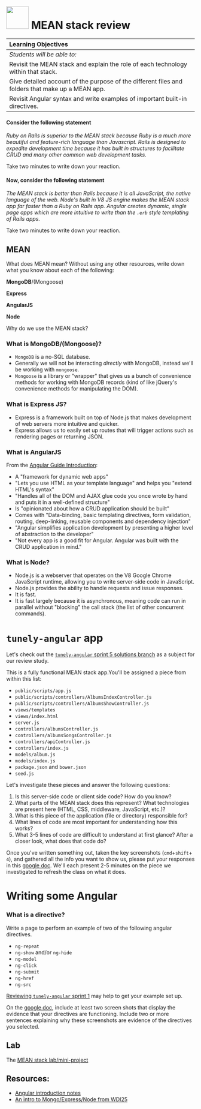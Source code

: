 # <img src="https://cloud.githubusercontent.com/assets/7833470/10899314/63829980-8188-11e5-8cdd-4ded5bcb6e36.png" height="60"> MEAN stack review

| **Learning Objectives** |
| :---- |
| *Students will be able to:* |
| Revisit the MEAN stack and explain the role of each technology within that stack. |
| Give detailed account of the purpose of the different files and folders that make up a MEAN app. |
| Revisit Angular syntax and write examples of important built-in directives. |

#### Consider the following statement

*Ruby on Rails is superior to the MEAN stack because Ruby is a much more beautiful
and feature-rich language than Javascript. Rails is designed to expedite
development time because it has built in structures to facilitate CRUD and
many other common web development tasks.*

Take two minutes to write down your reaction.


#### Now, consider the following statement

*The MEAN stack is better than Rails because it is all JavaScript, the native language of the web.
Node's built in V8 JS engine makes the MEAN stack app far faster than a Ruby on
Rails app. Angular creates dynamic, single page apps which are more intuitive to write
than the `.erb` style templating of Rails apps.*

Take two minutes to write down your reaction.


## MEAN
What does MEAN mean? Without using any other resources, write down what you know about each of the following:

**MongoDB**/(Mongoose)

**Express**

**AngularJS**

**Node**

Why do we use the MEAN stack?

### What is MongoDB/(Mongoose)?

* `MongoDB` is a no-SQL database.
* Generally we will not be interacting _directly_ with MongoDB, instead we'll be working with `mongoose`.
* `Mongoose` is a library or "wrapper" that gives us a bunch of convenience methods for working with MongoDB records (kind of like jQuery's convenience methods for manipulating the DOM).

### What is Express JS?
- Express is a framework built on top of Node.js that makes development of web servers more intuitive and quicker.
- Express allows us to easily set up routes that will trigger actions such as rendering pages or returning JSON.

### What is AngularJS

From the [Angular Guide Introduction](https://docs.angularjs.org/guide/introduction):

* A "framework for dynamic web apps"
* "Lets you use HTML as your template language" and helps you "extend HTML's syntax"
* "Handles all of the DOM and AJAX glue code you once wrote by hand and puts it in a well-defined structure"
* Is "opinionated about how a CRUD application should be built"
* Comes with "Data-binding, basic templating directives, form validation, routing, deep-linking, reusable components and dependency injection"
* "Angular simplifies application development by presenting a higher level of abstraction to the developer"
* "Not every app is a good fit for Angular. Angular was built with the CRUD application in mind."

### What is Node?
- Node.js is a webserver that operates on the V8 Google Chrome JavaScript runtime, allowing you to write server-side code in JavaScript.
- Node.js provides the ability to handle requests and issue responses.
- It is fast.
- It is fast largely because it is asynchronous, meaning code can run in parallel without "blocking" the call stack (the list of other concurrent commands).



# `tunely-angular` app

Let's check out the [`tunely-angular` sprint 5 solutions branch](https://github.com/SF-WDI-LABS/tunely-angular/blob/master/docs/sprint5.md) as a subject for our review study.

This is a fully functional MEAN stack app.You'll be assigned a piece from within this list:

* `public/scripts/app.js`
* `public/scripts/controllers/AlbumsIndexController.js`
* `public/scripts/controllers/AlbumsShowController.js`
* `views/templates`
* `views/index.html`
* `server.js`
* `controllers/albumsController.js`
* `controllers/albumsSongsController.js`
* `controllers/apiController.js`
* `controllers/index.js`
* `models/album.js`
* `models/index.js`
* `package.json` and `bower.json`
* `seed.js`

Let's investigate these pieces and answer the following questions:

1. Is this server-side code or client side code? How do you know?
1. What parts of the MEAN stack does this represent? What technologies are present here (HTML, CSS, middleware, JavaScript, etc.)?
1.  What is this piece of the application (file or directory) responsible for?
1. What lines of code are most important for understanding how this works?
1. What 3-5 lines of code are difficult to understand at first glance? After a closer look, what does that code do?


Once you've written something out, taken the key screenshots (`cmd`+`shift`+ `4`), and gathered all the info you want to show us, please put your responses in this [google doc](https://docs.google.com/document/d/1TqeVF1LPKv5I3X-FD157eYtVCbFEMim3Svg9TvBjhRQ/edit?usp=sharing). We'll each present 2-5 minutes on the piece we investigated to refresh the class on what it does.


# Writing some Angular

### What is a directive?

Write a page to perform an example of two of the following angular directives.

* `ng-repeat`
* `ng-show` and/or `ng-hide`
* `ng-model`
* `ng-click`
* `ng-submit`
* `ng-href`
* `ng-src`

[Reviewing `tunely-angular` sprint 1](https://github.com/SF-WDI-LABS/tunely-angular/blob/master/docs/sprint1.md) may help to get your example set up.

On the [google doc](https://docs.google.com/document/d/1TqeVF1LPKv5I3X-FD157eYtVCbFEMim3Svg9TvBjhRQ/edit), include at least two screen shots that display the evidence that your directives are functioning. Include two or more sentences explaining why these screenshots are evidence of the directives you selected.


## Lab

The [MEAN stack lab/mini-project](https://github.com/SF-WDI-LABS/mean-lab)

## Resources:
* [Angular introduction notes](https://github.com/SF-WDI-LABS/shared_modules/tree/master/03-angular-mean/intro-angular/27-28)
* [An intro to Mongo/Express/Node from WDI25](https://github.com/SF-WDI-LABS/shared_modules/tree/master/03-angular-mean/intro-mean/25)
